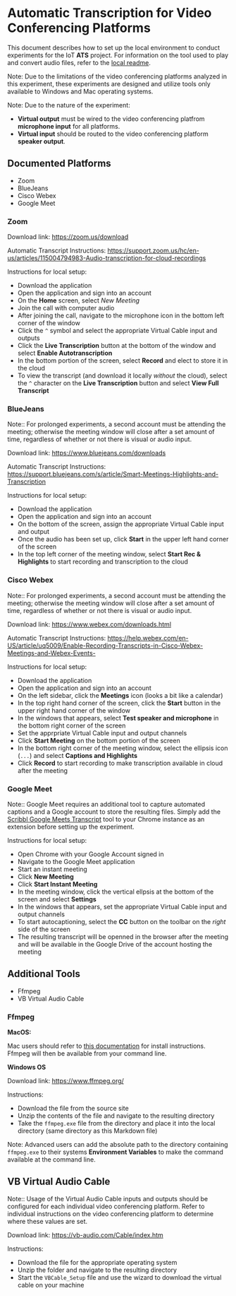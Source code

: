 # Automatic Transcription for Video Conferencing Platforms

This document describes how to set up the local environment to conduct experiments for the IoT **ATS** project. For information on the tool used to play and convert audio files, refer to the [local readme](./README.md).

Note: Due to the limitations of the video conferencing platforms analyzed in this experiment, these experiments are designed and utilize tools only available to Windows and Mac operating systems.

Note: Due to the nature of the experiment:
 - **Virtual output** must be wired to the video conferencing platfrom **microphone input** for all platforms. 
 - **Virtual input** should be routed to the video conferencing platform **speaker output**.

## Documented Platforms
- Zoom
- BlueJeans
- Cisco Webex
- Google Meet

### Zoom

Download link: https://zoom.us/download

Automatic Transcript Instructions: https://support.zoom.us/hc/en-us/articles/115004794983-Audio-transcription-for-cloud-recordings

Instructions for local setup:
- Download the application
- Open the application and sign into an account
- On the **Home** screen, select *New Meeting*
- Join the call with computer audio
- After joining the call, navigate to the microphone icon in the bottom left corner of the window
- Click the `^` symbol and select the appropriate Virtual Cable input and outputs
- Click the **Live Transcription** button at the bottom of the window and select **Enable Autotranscription**
- In the bottom portion of the screen, select **Record** and elect to store it in the cloud
- To view the transcript (and download it locally *without* the cloud), select the `^` character on the **Live Transcription** button and select **View Full Transcript**

### BlueJeans

Note:: For prolonged experiments, a second account must be attending the meeting; otherwise the meeting window will close after a set amount of time, regardless of whether or not there is visual or audio input.

Download link: https://www.bluejeans.com/downloads

Automatic Transcript Instructions: https://support.bluejeans.com/s/article/Smart-Meetings-Highlights-and-Transcription

Instructions for local setup:
- Download the application
- Open the application and sign into an account
- On the bottom of the screen, assign the appropriate Virtual Cable input and output
- Once the audio has been set up, click **Start** in the upper left hand corner of the screen
- In the top left corner of the meeting window, select **Start Rec & Highlights** to start recording and transcription to the cloud

### Cisco Webex

Note:: For prolonged experiments, a second account must be attending the meeting; otherwise the meeting window will close after a set amount of time, regardless of whether or not there is visual or audio input.

Download link: https://www.webex.com/downloads.html

Automatic Transcript Instructions: https://help.webex.com/en-US/article/uq5009/Enable-Recording-Transcripts-in-Cisco-Webex-Meetings-and-Webex-Events-

Instructions for local setup:
- Download the application
- Open the application and sign into an account
- On the left sidebar, click the **Meetings** icon (looks a bit like a calendar)
- In the top right hand corner of the screen, click the **Start** button in the upper right hand corner of the window
- In the windows that appears, select **Test speaker and microphone** in the bottom right corner of the screen
- Set the apprpriate Virtual Cable input and output channels
- Click **Start Meeting** on the bottom portion of the screen
- In the bottom right corner of the meeting window, select the ellipsis icon (`...`) and select **Captions and Highlights**
- Click **Record** to start recording to make transcription available in cloud after the meeting

### Google Meet

Note:: Google Meet requires an additional tool to capture automated captions and a Google account to store the resulting files. Simply add the [Scribbl Google Meets Transcript](https://chrome.google.com/webstore/detail/google-meet-transcripts-b/kmjmlilenakedodldceipdnmmnfkahni?hl=en-US) tool to your Chrome instance as an extension before setting up the experiment. 

Instructions for local setup:
- Open Chrome with your Google Account signed in
- Navigate to the Google Meet application
- Start an instant meeting
- Click **New Meeting**
- Click **Start Instant Meeting**
- In the meeting window, click the vertical ellpsis at the bottom of the screen and select **Settings**
- In the windows that appears, set the appropriate Virtual Cable input and output channels
- To start autocaptioning, select the **CC** button on the toolbar on the *right* side of the screen
- The resulting transcript will be openned in the browser after the meeting and will be available in the Google Drive of the account hosting the meeting

## Additional Tools
- Ffmpeg
- VB Virtual Audio Cable

### Ffmpeg

**MacOS:**

Mac users should refer to [this documentation](http://trac.ffmpeg.org/wiki/CompilationGuide/macOS#:~:text=There%20are%20a%20few%20ways,%E2%80%8BMacPorts%20to%20install%20ffmpeg%20.&text=See%20the%20Homebrew%20section%20below%20for%20more%20info.) for install instructions. Ffmpeg will then be available from your command line.

**Windows OS**

Download link: https://www.ffmpeg.org/

Instructions:
- Download the file from the source site
- Unzip the contents of the file and navigate to the resulting directory
- Take the `ffmpeg.exe` file from the directory and place it into the local directory (same directory as this Markdown file)

Note: Advanced users can add the absolute path to the directory containing `ffmpeg.exe` to their systems **Environment Variables** to make the command available at the command line.

## VB Virtual Audio Cable

Note:: Usage of the Virtual Audio Cable inputs and outputs should be configured for each individual video conferencing platform. Refer to individual instructions on the video conferencing platform to determine where these values are set.

Download link: https://vb-audio.com/Cable/index.htm

Instructions:
- Download the file for the appropriate operating system
- Unzip the folder and navigate to the resulting directory
- Start the `VBCable_Setup` file and use the wizard to download the virtual cable on your machine